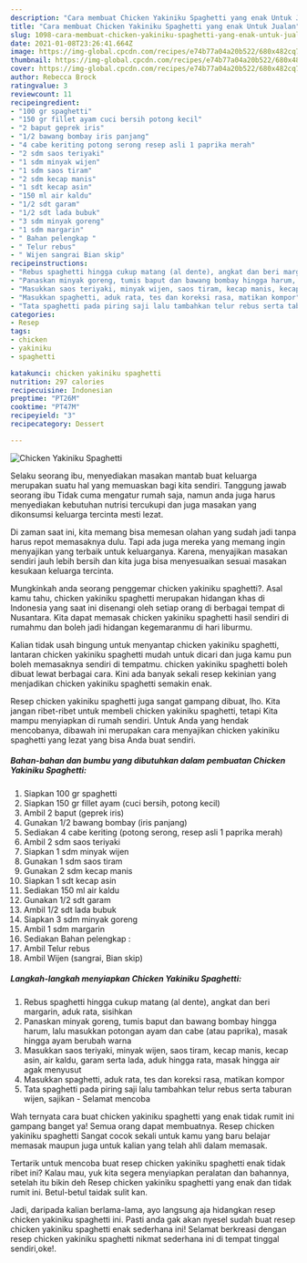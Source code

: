 ```yaml
---
description: "Cara membuat Chicken Yakiniku Spaghetti yang enak Untuk Jualan"
title: "Cara membuat Chicken Yakiniku Spaghetti yang enak Untuk Jualan"
slug: 1098-cara-membuat-chicken-yakiniku-spaghetti-yang-enak-untuk-jualan
date: 2021-01-08T23:26:41.664Z
image: https://img-global.cpcdn.com/recipes/e74b77a04a20b522/680x482cq70/chicken-yakiniku-spaghetti-foto-resep-utama.jpg
thumbnail: https://img-global.cpcdn.com/recipes/e74b77a04a20b522/680x482cq70/chicken-yakiniku-spaghetti-foto-resep-utama.jpg
cover: https://img-global.cpcdn.com/recipes/e74b77a04a20b522/680x482cq70/chicken-yakiniku-spaghetti-foto-resep-utama.jpg
author: Rebecca Brock
ratingvalue: 3
reviewcount: 11
recipeingredient:
- "100 gr spaghetti"
- "150 gr fillet ayam cuci bersih potong kecil"
- "2 baput geprek iris"
- "1/2 bawang bombay iris panjang"
- "4 cabe keriting potong serong resep asli 1 paprika merah"
- "2 sdm saos teriyaki"
- "1 sdm minyak wijen"
- "1 sdm saos tiram"
- "2 sdm kecap manis"
- "1 sdt kecap asin"
- "150 ml air kaldu"
- "1/2 sdt garam"
- "1/2 sdt lada bubuk"
- "3 sdm minyak goreng"
- "1 sdm margarin"
- " Bahan pelengkap "
- " Telur rebus"
- " Wijen sangrai Bian skip"
recipeinstructions:
- "Rebus spaghetti hingga cukup matang (al dente), angkat dan beri margarin, aduk rata, sisihkan"
- "Panaskan minyak goreng, tumis baput dan bawang bombay hingga harum, lalu masukkan potongan ayam dan cabe (atau paprika), masak hingga ayam berubah warna"
- "Masukkan saos teriyaki, minyak wijen, saos tiram, kecap manis, kecap asin, air kaldu, garam serta lada, aduk hingga rata, masak hingga air agak menyusut"
- "Masukkan spaghetti, aduk rata, tes dan koreksi rasa, matikan kompor"
- "Tata spaghetti pada piring saji lalu tambahkan telur rebus serta taburan wijen, sajikan Selamat mencoba"
categories:
- Resep
tags:
- chicken
- yakiniku
- spaghetti

katakunci: chicken yakiniku spaghetti 
nutrition: 297 calories
recipecuisine: Indonesian
preptime: "PT26M"
cooktime: "PT47M"
recipeyield: "3"
recipecategory: Dessert

---
```



![Chicken Yakiniku Spaghetti](https://img-global.cpcdn.com/recipes/e74b77a04a20b522/680x482cq70/chicken-yakiniku-spaghetti-foto-resep-utama.jpg)

Selaku seorang ibu, menyediakan masakan mantab buat keluarga merupakan suatu hal yang memuaskan bagi kita sendiri. Tanggung jawab seorang ibu Tidak cuma mengatur rumah saja, namun anda juga harus menyediakan kebutuhan nutrisi tercukupi dan juga masakan yang dikonsumsi keluarga tercinta mesti lezat.

Di zaman  saat ini, kita memang bisa memesan olahan yang sudah jadi tanpa harus repot memasaknya dulu. Tapi ada juga mereka yang memang ingin menyajikan yang terbaik untuk keluarganya. Karena, menyajikan masakan sendiri jauh lebih bersih dan kita juga bisa menyesuaikan sesuai masakan kesukaan keluarga tercinta. 



Mungkinkah anda seorang penggemar chicken yakiniku spaghetti?. Asal kamu tahu, chicken yakiniku spaghetti merupakan hidangan khas di Indonesia yang saat ini disenangi oleh setiap orang di berbagai tempat di Nusantara. Kita dapat memasak chicken yakiniku spaghetti hasil sendiri di rumahmu dan boleh jadi hidangan kegemaranmu di hari liburmu.

Kalian tidak usah bingung untuk menyantap chicken yakiniku spaghetti, lantaran chicken yakiniku spaghetti mudah untuk dicari dan juga kamu pun boleh memasaknya sendiri di tempatmu. chicken yakiniku spaghetti boleh dibuat lewat berbagai cara. Kini ada banyak sekali resep kekinian yang menjadikan chicken yakiniku spaghetti semakin enak.

Resep chicken yakiniku spaghetti juga sangat gampang dibuat, lho. Kita jangan ribet-ribet untuk membeli chicken yakiniku spaghetti, tetapi Kita mampu menyiapkan di rumah sendiri. Untuk Anda yang hendak mencobanya, dibawah ini merupakan cara menyajikan chicken yakiniku spaghetti yang lezat yang bisa Anda buat sendiri.

<!--inarticleads1-->

##### Bahan-bahan dan bumbu yang dibutuhkan dalam pembuatan Chicken Yakiniku Spaghetti:

1. Siapkan 100 gr spaghetti
1. Siapkan 150 gr fillet ayam (cuci bersih, potong kecil)
1. Ambil 2 baput (geprek iris)
1. Gunakan 1/2 bawang bombay (iris panjang)
1. Sediakan 4 cabe keriting (potong serong, resep asli 1 paprika merah)
1. Ambil 2 sdm saos teriyaki
1. Siapkan 1 sdm minyak wijen
1. Gunakan 1 sdm saos tiram
1. Gunakan 2 sdm kecap manis
1. Siapkan 1 sdt kecap asin
1. Sediakan 150 ml air kaldu
1. Gunakan 1/2 sdt garam
1. Ambil 1/2 sdt lada bubuk
1. Siapkan 3 sdm minyak goreng
1. Ambil 1 sdm margarin
1. Sediakan  Bahan pelengkap :
1. Ambil  Telur rebus
1. Ambil  Wijen (sangrai, Bian skip)




<!--inarticleads2-->

##### Langkah-langkah menyiapkan Chicken Yakiniku Spaghetti:

1. Rebus spaghetti hingga cukup matang (al dente), angkat dan beri margarin, aduk rata, sisihkan
1. Panaskan minyak goreng, tumis baput dan bawang bombay hingga harum, lalu masukkan potongan ayam dan cabe (atau paprika), masak hingga ayam berubah warna
1. Masukkan saos teriyaki, minyak wijen, saos tiram, kecap manis, kecap asin, air kaldu, garam serta lada, aduk hingga rata, masak hingga air agak menyusut
1. Masukkan spaghetti, aduk rata, tes dan koreksi rasa, matikan kompor
1. Tata spaghetti pada piring saji lalu tambahkan telur rebus serta taburan wijen, sajikan - Selamat mencoba




Wah ternyata cara buat chicken yakiniku spaghetti yang enak tidak rumit ini gampang banget ya! Semua orang dapat membuatnya. Resep chicken yakiniku spaghetti Sangat cocok sekali untuk kamu yang baru belajar memasak maupun juga untuk kalian yang telah ahli dalam memasak.

Tertarik untuk mencoba buat resep chicken yakiniku spaghetti enak tidak ribet ini? Kalau mau, yuk kita segera menyiapkan peralatan dan bahannya, setelah itu bikin deh Resep chicken yakiniku spaghetti yang enak dan tidak rumit ini. Betul-betul taidak sulit kan. 

Jadi, daripada kalian berlama-lama, ayo langsung aja hidangkan resep chicken yakiniku spaghetti ini. Pasti anda gak akan nyesel sudah buat resep chicken yakiniku spaghetti enak sederhana ini! Selamat berkreasi dengan resep chicken yakiniku spaghetti nikmat sederhana ini di tempat tinggal sendiri,oke!.


